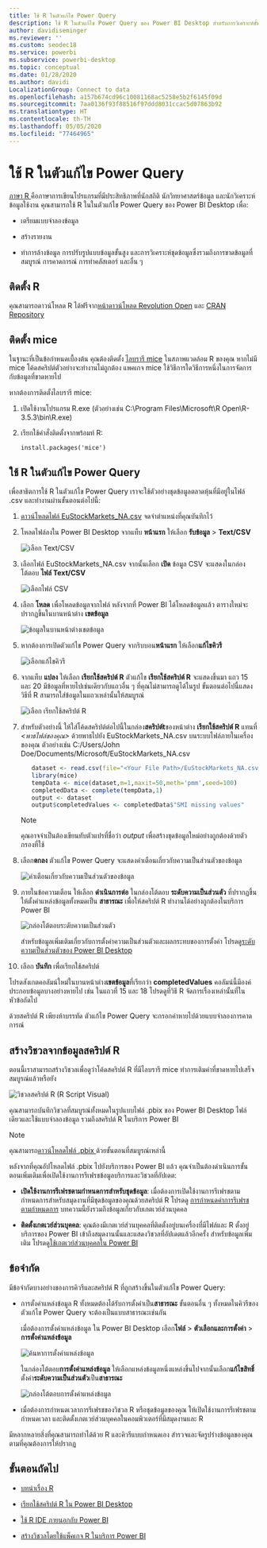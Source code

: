 ```yaml
---
title: ใช้ R ในตัวแก้ไข Power Query
description: ใช้ R ในตัวแก้ไข Power Query ของ Power BI Desktop สำหรับการวิเคราะห์ขั้นสูง
author: davidiseminger
ms.reviewer: ''
ms.custom: seodec18
ms.service: powerbi
ms.subservice: powerbi-desktop
ms.topic: conceptual
ms.date: 01/28/2020
ms.author: davidi
LocalizationGroup: Connect to data
ms.openlocfilehash: a157b674cd96c10081168ac5258e5b2f6145f09d
ms.sourcegitcommit: 7aa0136f93f88516f97ddd8031ccac5d07863b92
ms.translationtype: HT
ms.contentlocale: th-TH
ms.lasthandoff: 05/05/2020
ms.locfileid: "77464965"
---
```

# <a name="use-r-in-power-query-editor"></a>ใช้ R ในตัวแก้ไข Power Query

[ภาษา R ](https://mran.microsoft.com/documents/what-is-r) คือภาษาการเขียนโปรแกรมที่มีประสิทธิภาพที่นักสถิติ นักวิทยาศาสตร์ข้อมูล และนักวิเคราะห์ข้อมูลใช้งาน คุณสามารถใช้ R ในในตัวแก้ไข Power Query ของ Power BI Desktop เพื่อ:

* เตรียมแบบจำลองข้อมูล

* สร้างรายงาน

* ทำการล้างข้อมูล การปรับรูปแบบข้อมูลขั้นสูง และการวิเคราะห์ชุดข้อมูลซึ่งรวมถึงการขาดข้อมูลที่สมบูรณ์ การคาดการณ์ การทำคลัสเตอร์ และอื่น ๆ  

## <a name="install-r"></a>ติดตั้ง R

คุณสามารถดาวน์โหลด R ได้ฟรีจาก[หน้าดาวน์โหลด Revolution Open](https://mran.revolutionanalytics.com/download/) และ [CRAN Repository](https://cran.r-project.org/bin/windows/base/)

## <a name="install-mice"></a>ติดตั้ง mice

ในฐานะที่เป็นข้อกำหนดเบื้องต้น คุณต้องติดตั้ง [ไลบรารี mice](https://www.rdocumentation.org/packages/mice/versions/3.5.0/topics/mice) ในสภาพแวดล้อม R ของคุณ หากไม่มี mice โค้ดสคริปต์ตัวอย่างจะทำงานไม่ถูกต้อง แพคเกจ mice ใช้วิธีการใดวิธีการหนึ่งในการจัดการกับข้อมูลที่ขาดหายไป

หากต้องการติดตั้งไลบรารี mice:

1. เปิดใช้งานโปรแกรม R.exe (ตัวอย่างเช่น C:\Program Files\Microsoft\R Open\R-3.5.3\bin\R.exe)  

2. เรียกใช้คำสั่งติดตั้งจากพร้อมท์ R:

   ``` 
   install.packages('mice') 
   ```

## <a name="use-r-in-power-query-editor"></a>ใช้ R ในตัวแก้ไข Power Query

เพื่อสาธิตการใช้ R ในตัวแก้ไข Power Query เราจะใช้ตัวอย่างชุดข้อมูลตลาดหุ้นที่มีอยู่ในไฟล์ .csv และทำงานผ่านขั้นตอนต่อไปนี้:

1. [ดาวน์โหลดไฟล์ EuStockMarkets_NA.csv](https://download.microsoft.com/download/F/8/A/F8AA9DC9-8545-4AAE-9305-27AD1D01DC03/EuStockMarkets_NA.csv) จดจำตำแหน่งที่คุณบันทึกไว้

1. โหลดไฟล์ลงใน Power BI Desktop จากแท็บ **หน้าแรก** ให้เลือก **รับข้อมูล** > **Text/CSV**

   ![เลือก Text/CSV](media/desktop-r-in-query-editor/r-in-query-editor_1.png)

1. เลือกไฟล์ EuStockMarkets_NA.csv จากนั้นเลือก **เปิด** ข้อมูล CSV จะแสดงในกล่องโต้ตอบ **ไฟล์ Text/CSV**

   ![เลือกไฟล์ CSV](media/desktop-r-in-query-editor/r-in-query-editor_2.png)

1. เลือก **โหลด** เพื่อโหลดข้อมูลจากไฟล์ หลังจากที่ Power BI ได้โหลดข้อมูลแล้ว ตารางใหม่จะปรากฏขึ้นในบานหน้าต่าง **เขตข้อมูล**

   ![ข้อมูลในบานหน้าต่างเขตข้อมูล](media/desktop-r-in-query-editor/r-in-query-editor_3.png)

1. หากต้องการเปิดตัวแก้ไข Power Query จากริบบอน**หน้าแรก** ให้เลือก**แก้ไขคิวรี**

   ![เลือกแก้ไขคิวรี](media/desktop-r-in-query-editor/r-in-query-editor_4.png)

1. จากแท็บ **แปลง** ให้เลือก **เรียกใช้สคริปต์ R** ตัวแก้ไข **เรียกใช้สคริปต์ R** จะแสดงขึ้นมา แถว 15 และ 20 มีข้อมูลที่หายไปเช่นเดียวกับแถวอื่น ๆ ที่คุณไม่สามารถดูได้ในรูป ขั้นตอนต่อไปนี้แสดงวิธีที่ R สามารถใส่ข้อมูลในแถวเหล่านั้นให้สมบูรณ์

   ![เลือก เรียกใช้สคริปต์ R](media/desktop-r-in-query-editor/r-in-query-editor_5d.png)

1. สำหรับตัวอย่างนี้ ให้ใส่โค้ดสคริปต์ต่อไปนี้ในกล่อง**สคริปต์t**ของหน้าต่าง **เรียกใช้สคริปต์ R** แทนที่ *&lt;พาธไฟล์ของคุณ&gt;* ด้วยพาธไปยัง EuStockMarkets_NA.csv บนระบบไฟล์ภายในเครื่องของคุณ ตัวอย่างเช่น C:/Users/John Doe/Documents/Microsoft/EuStockMarkets_NA.csv

    ```r
       dataset <- read.csv(file="<Your File Path>/EuStockMarkets_NA.csv", header=TRUE, sep=",")
       library(mice)
       tempData <- mice(dataset,m=1,maxit=50,meth='pmm',seed=100)
       completedData <- complete(tempData,1)
       output <- dataset
       output$completedValues <- completedData$"SMI missing values"
    ```

    > [!NOTE]
    > คุณอาจจำเป็นต้องเขียนทับตัวแปรที่ชื่อว่า *output* เพื่อสร้างชุดข้อมูลใหม่อย่างถูกต้องด้วยตัวกรองที่ใช้

7. เลือก**ตกลง** ตัวแก้ไข Power Query จะแสดงคำเตือนเกี่ยวกับความเป็นส่วนตัวของข้อมูล

   ![คำเตือนเกี่ยวกับความเป็นส่วนตัวของข้อมูล](media/desktop-r-in-query-editor/r-in-query-editor_6.png)
8. ภายในข้อความเตือน ให้เลือก **ดำเนินการต่อ** ในกล่องโต้ตอบ **ระดับความเป็นส่วนตัว** ที่ปรากฏขึ้น ให้ตั้งค่าแหล่งข้อมูลทั้งหมดเป็น **สาธารณะ** เพื่อให้สคริปต์ R ทำงานได้อย่างถูกต้องในบริการ Power BI 

   ![กล่องโต้ตอบระดับความเป็นส่วนตัว](media/desktop-r-in-query-editor/r-in-query-editor_7.png)

   สำหรับข้อมูลเพิ่มเติมเกี่ยวกับการตั้งค่าความเป็นส่วนตัวและผลกระทบของการตั้งค่า โปรดดู[ระดับความเป็นส่วนตัวของ Power BI Desktop](desktop-privacy-levels.md)

 9. เลือก **บันทึก** เพื่อเรียกใช้สคริปต์ 

   โปรดสังเกตคอลัมน์ใหม่ในบานหน้าต่าง**เขตข้อมูล**ที่เรียกว่า **completedValues** คอลัมน์นี้มีองค์ประกอบข้อมูลบางอย่างหายไป เช่น ในแถวที่ 15 และ 18 โปรดดูที่วิธี R จัดการเรื่องเหล่านั้นที่ในหัวข้อถัดไป

   ด้วยสคริปต์ R เพียงห้าบรรทัด ตัวแก้ไข Power Query จะกรอกค่าหายไปด้วยแบบจำลองการคาดการณ์

## <a name="create-visuals-from-r-script-data"></a>สร้างวิชวลจากข้อมูลสคริปต์ R

ตอนนี้เราสามารถสร้างวิชวลเพื่อดูว่าโค้ดสคริปต์ R ที่มีไลบรารี mice ทำการเติมค่าที่ขาดหายไปเสร็จสมบูรณ์แล้วหรือยัง

![วิชวลสคริปต์ R (R Script Visual)](media/desktop-r-in-query-editor/r-in-query-editor_8a.png)

คุณสามารถบันทึกวิชวลที่สมบูรณ์ทั้งหมดในรูปแบบไฟล์ .pbix ของ Power BI Desktop ไฟล์เดียวและใช้แบบจำลองข้อมูล รวมถึงสคริปต์ R ในบริการ Power BI

> [!NOTE]
> คุณสามารถ[ดาวน์โหลดไฟล์ .pbix ](https://download.microsoft.com/download/F/8/A/F8AA9DC9-8545-4AAE-9305-27AD1D01DC03/Complete%20Values%20with%20R%20in%20PQ.pbix)ด้วยขั้นตอนที่สมบูรณ์เหล่านี้

หลังจากที่คุณอัปโหลดไฟล์ .pbix ไปยังบริการของ Power BI แล้ว คุณจำเป็นต้องดำเนินการขั้นตอนเพิ่มเติมเพื่อเปิดใช้งานการรีเฟรชข้อมูลบริการและวิชวลที่อัปเดต:  

* **เปิดใช้งานการรีเฟรชตามกำหนดการสำหรับชุดข้อมูล**: เมื่อต้องการเปิดใช้งานการรีเฟรชตามกำหนดการสำหรับสมุดงานที่มีชุดข้อมูลของคุณด้วยสคริปต์ R โปรดดู [การกำหนดค่าการรีเฟรชตามกำหนดการ](refresh-scheduled-refresh.md) บทความนี้ยังรวมถึงข้อมูลเกี่ยวกับเกตเวย์ส่วนบุคคล

* **ติดตั้งเกตเวย์ส่วนบุคคล**: คุณต้องมีเกตเวย์ส่วนบุคคลที่ติดตั้งอยู่บนเครื่องที่มีไฟล์และ R ตั้งอยู่ บริการของ Power BI เข้าถึงสมุดงานนั้นและแสดงวิชวลที่อัปเดตแล้วอีกครั้ง สำหรับข้อมูลเพิ่มเติม โปรดดู[ใช้เกตเวย์ส่วนบุคคลใน Power BI](service-gateway-personal-mode.md)

## <a name="limitations"></a>ข้อจำกัด

มีข้อจำกัดบางอย่างของการคิวรีและสคริปต์ R ที่ถูกสร้างขึ้นในตัวแก้ไข Power Query:

* การตั้งค่าแหล่งข้อมูล R ทั้งหมดต้องได้รับการตั้งค่าเป็น**สาธารณะ** ขั้นตอนอื่น ๆ ทั้งหมดในคิวรีของตัวแก้ไข Power Query จะต้องเป็นแบบสาธารณะเช่นกัน 

   เมื่อต้องการตั้งค่าแหล่งข้อมูล ใน Power BI Desktop เลือก**ไฟล์** > **ตัวเลือกและการตั้งค่า** > **การตั้งค่าแหล่งข้อมูล**

   ![ค้นหาการตั้งค่าแหล่งข้อมูล](media/desktop-r-in-query-editor/r-in-query-editor_9.png)

   ในกล่องโต้ตอบ**การตั้งค่าแหล่งข้อมูล** ให้เลือกแหล่งข้อมูลหนึ่งแหล่งขึ้นไปจากนั้นเลือก**แก้ไขสิทธิ์** ตั้งค่า**ระดับความเป็นส่วนตัว**เป็น**สาธารณะ**

   ![กล่องโต้ตอบการตั้งค่าแหล่งข้อมูล](media/desktop-r-in-query-editor/r-in-query-editor_10.png)  
  
* เมื่อต้องการกำหนดเวลาการรีเฟรชของวิชวล R หรือชุดข้อมูลของคุณ ให้เปิดใช้งานการรีเฟรชตามกำหนดเวลา และติดตั้งเกตเวย์ส่วนบุคคลในคอมพิวเตอร์ที่มีสมุดงานและ R 

มีหลากหลายสิ่งที่คุณสามารถทำได้ด้วย R และคิวรีแบบกำหนดเอง สำรวจและจัดรูปร่างข้อมูลของคุณตามที่คุณต้องการให้ปรากฏ

## <a name="next-steps"></a>ขั้นตอนถัดไป

* [บทนำเรื่อง R](https://mran.microsoft.com/documents/what-is-r) 

* [เรียกใช้สคริปต์ R ใน Power BI Desktop](desktop-r-scripts.md) 

* [ใช้ R IDE ภายนอกกับ Power BI](desktop-r-ide.md) 

* [สร้างวิชวลโดยใช้แพ็คเกจ R ในบริการ Power BI](service-r-packages-support.md)
